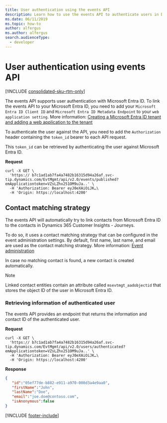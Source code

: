 ```yaml
---
title: User authentication using the events API
description: Learn how to use the events API to authenticate users in Dynamics 365 Customer Insights - Journeys.
ms.date: 06/11/2019
ms.topic: how-to
author: alfergus
ms.author: alfergus
search.audienceType: 
  - developer
---
```


# User authentication using events API

[!INCLUDE [consolidated-sku-rtm-only](.././includes/consolidated-sku-rtm-only.md)]

The events API supports user authentication with Microsoft Entra ID. To link the events API to your Microsoft Entra ID, you need to add your `Microsoft Entra ID Client ID` and `Microsoft Entra ID Metadata Endpoint` to your `web application setting`.  More information: [Creating a Microsoft Entra ID tenant and adding a web application to the tenant](event-management-aad-b2c-setup.md#creating-a-microsoft-entra-id-tenant-and-adding-a-web-application-to-the-tenant)

To authenticate the user against the API, you need to add the `Authorization` header containing the `token_id` bearer to each API request. 

This `token_id` can be retrieved by authenticating the user against Microsoft Entra ID. 

**Request** 

```http
curl -X GET \ 
  'https:// b7c1ad1ab7fa4a7482b16315d94a26af.svc-tip.dynamics.com/EvtMgmt/api/v2.0/events/published?emApplicationtoken=VZsLZhx251OM9uJa..' \ 
  -H 'Authorization: Bearer eyJ0eXAiOiJK…\ 
  -H 'Origin: https://localhost:4200' 
``` 

## Contact matching strategy

The events API will automatically try to link contacts from Microsoft Entra ID to the contacts in Dynamics 365 Customer Insights - Journeys.  

To do so, it uses a contact matching strategy that can be configured in the event administration settings. By default, first name, last name, and email are used as the contact matching strategy. More information: [Event administration](../events-settings.md#event-administration)

In case no matching contact is found, a new contact is created automatically.

> [!NOTE]
> Linked contact entities contain an attribute called `msevtmgt_aadobjectid` that stores the object ID of the user in Microsoft Entra ID.

### Retrieving information of authenticated user 

The events API provides an endpoint that returns the information and contact ID of the authenticated user. 

**Request** 

```http
curl -X GET \
  'https:// b7c1ad1ab7fa4a7482b16315d94a26af.svc-tip.dynamics.com/EvtMgmt/api/v2.0/users/authenticated?emApplicationtoken=VZsLZhx251OM9uJa..' \
  -H 'Authorization: Bearer eyJ0eXAiOiJK…\ 
  -H 'Origin: https://localhost:4200'
```

**Response** 

```json
{
   "id":"05ef77de-b882-e911-a970-000d3a4e9aa0",
   "firstName":"John",
   "lastName":"Doe",
   "email":"joe.doe@contoso.com",
   "isAnonymous":false
} 
```

[!INCLUDE [footer-include](.././includes/footer-banner.md)]
